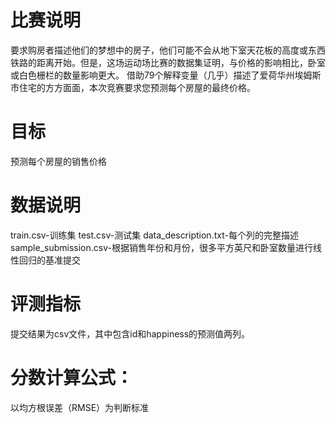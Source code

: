# 比赛说明
要求购房者描述他们的梦想中的房子，他们可能不会从地下室天花板的高度或东西铁路的距离开始。但是，这场运动场比赛的数据集证明，与价格的影响相比，卧室或白色栅栏的数量影响更大。
借助79个解释变量（几乎）描述了爱荷华州埃姆斯市住宅的方方面面，本次竞赛要求您预测每个房屋的最终价格。

# 目标
预测每个房屋的销售价格

# 数据说明
train.csv-训练集
test.csv-测试集
data_description.txt-每个列的完整描述
sample_submission.csv-根据销售年份和月份，很多平方英尺和卧室数量进行线性回归的基准提交

# 评测指标
提交结果为csv文件，其中包含id和happiness的预测值两列。

# 分数计算公式：
以均方根误差（RMSE）为判断标准
